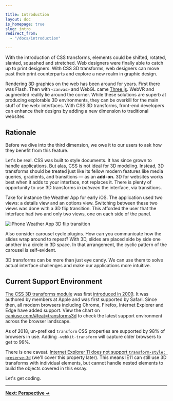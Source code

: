 ```yaml
---

title: Introduction
layout: doc
is_homepage: true
slug: intro
redirect_from:
  - "/docs/introduction"

---
```


With the introduction of CSS transforms, elements could be shifted, rotated, slanted, squashed and stretched. Web designers were finally able to catch up to print designers. With CSS 3D transforms, web designers can move past their print counterparts and explore a new realm in graphic design.

Rendering 3D graphics on the web has been around for years. First there was Flash. Then with  `<canvas>` and WebGL came [Three.js](https://threejs.org/). WebVR and augmented reality lie around the corner. While these solutions are superb at producing explorable 3D environments, they can be overkill for the main stuff of the web: interfaces. With CSS 3D transforms, front-end developers can enhance their designs by adding a new dimension to traditional websites.

## Rationale

Before we dive into the third dimension, we owe it to our users to ask how they benefit from this feature.

Let's be real. CSS was built to style documents. It has since grown to handle applications. But alas, CSS is not ideal for 3D modeling. Instead, 3D transforms should be treated just like its fellow modern features like media queries, gradients, and transitions — as an **add-on.** 3D for websites works best when it adds to your interface, not replaces it. There is plenty of opportunity to use 3D transforms _in between_ the interface, via transitions.

Take for instance the Weather App for early iOS. The application used two views: a details view and an options view. Switching between these two views was done with a 3D flip transition. This afforded the user that the interface had two and only two views, one on each side of the panel.

![iPhone Weather App 3D flip transition](./img/weather-app-transition.jpg)

Also consider carousel cycle plugins. How can you communicate how the slides wrap around to repeat? With 3D, slides are placed side by side one another in a circle in 3D space. In that arrangement, the cyclic pattern of the carousel is self-evident.

3D transforms can be more than just eye candy. We can use them to solve actual interface challenges and make our applications more intuitive.

## Current Support Environment

[The CSS 3D transforms module](https://www.w3.org/TR/css-transforms-1/) was first [introduced in 2009](https://www.w3.org/TR/2009/WD-css3-3d-transforms-20090320/). It was authored by members at Apple and was first supported by Safari. Since then, all modern browsers including Chrome, Firefox, Internet Explorer and Edge have added support. View the chart on [caniuse.com/#feat=transforms3d](https://caniuse.com/#feat=transforms3d) to check the latest support environment across the browser landscape.

As of 2018, un-prefixed `transform` CSS properties are supported by 98% of browsers in use. Adding `-webkit-transform` will capture older browsers to get to 99%.

There is one caveat. [Internet Explorer 11 does not support `transform-style: preserve-3d`](http://msdn.microsoft.com/en-us/library/ie/hh673529%28v=vs.85%29.aspx#the_ms_transform_style_property) (we'll cover this property later). This means IE11 can still use 3D transforms with individual elements, but cannot handle nested elements to build the objects covered in this essay.

Let's get coding.

* * *

[**Next: Perspective &rarr;**](perspective)
